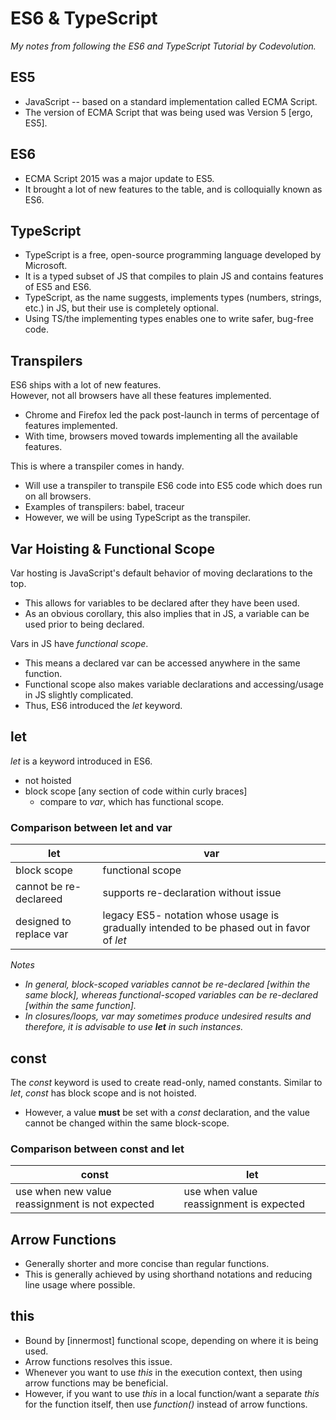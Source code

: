 # ES6 & TypeScript # 

_My notes from following the ES6 and TypeScript Tutorial by Codevolution._ 

## ES5 ## 
* JavaScript -- based on a standard implementation called ECMA Script. 
* The version of ECMA Script that was being used was Version 5 [ergo, ES5]. 

## ES6 ## 
* ECMA Script 2015 was a major update to ES5. 
* It brought a lot of new features to the table, and is colloquially known as ES6. 

## TypeScript ## 
* TypeScript is a free, open-source programming language developed by Microsoft. 
* It is a typed subset of JS that compiles to plain JS and contains features of ES5 and ES6. 
* TypeScript, as the name suggests, implements types (numbers, strings, etc.) in JS, but their use is completely optional. 
* Using TS/the implementing types enables one to write safer, bug-free code. 

## Transpilers ## 
ES6 ships with a lot of new features.  
However, not all browsers have all these features implemented.  
* Chrome and Firefox led the pack post-launch in terms of percentage of features implemented.  
* With time, browsers moved towards implementing all the available features.  

This is where a transpiler comes in handy.  
* Will use a transpiler to transpile ES6 code into ES5 code which does run on all browsers.  
* Examples of transpilers: babel, traceur  
* However, we will be using TypeScript as the transpiler.  

## Var Hoisting & Functional Scope ## 
Var hosting is JavaScript's default behavior of moving declarations to the top.  
* This allows for variables to be declared after they have been used.  
* As an obvious corollary, this also implies that in JS, a variable can be used prior to being declared.  

Vars in JS have _functional scope_.  
* This means a declared var can be accessed anywhere in the same function.  
* Functional scope also makes variable declarations and accessing/usage in JS slightly complicated.  
* Thus, ES6 introduced the _let_ keyword.  

## let ## 
_let_ is a keyword introduced in ES6. 
* not hoisted  
* block scope [any section of code within curly braces] 
    * compare to _var_, which has functional scope.  

### Comparison between let and var ### 
let  | var
------------- | -------------
block scope  | functional scope
cannot be re-declareed  | supports re-declaration without issue
designed to replace var  | legacy ES5- notation whose usage is gradually intended to be phased out in favor of _let_  

_Notes_  
* _In general, block-scoped variables cannot be re-declared [within the same block], whereas functional-scoped variables can be re-declared [within the same function]._  
* _In closures/loops, var may sometimes produce undesired results and therefore, it is advisable to use **let** in such instances._  

## const ## 
The _const_ keyword is used to create read-only, named constants. 
Similar to _let_, _const_ has block scope and is not hoisted. 
* However, a value **must** be set with a _const_ declaration, and the value cannot be changed within the same block-scope.  

### Comparison between const and let ### 
const  | let
------------- | ------------- 
use when new value reassignment is not expected | use when value reassignment is expected 

## Arrow Functions ## 
* Generally shorter and more concise than regular functions. 
* This is generally achieved by using shorthand notations and reducing line usage where possible. 

## this ## 
* Bound by [innermost] functional scope, depending on where it is being used. 
* Arrow functions resolves this issue. 
* Whenever you want to use _this_ in the execution context, then using arrow functions may be beneficial. 
* However, if you want to use _this_ in a local function/want a separate _this_ for the function itself, then use _function()_ instead of arrow functions.  